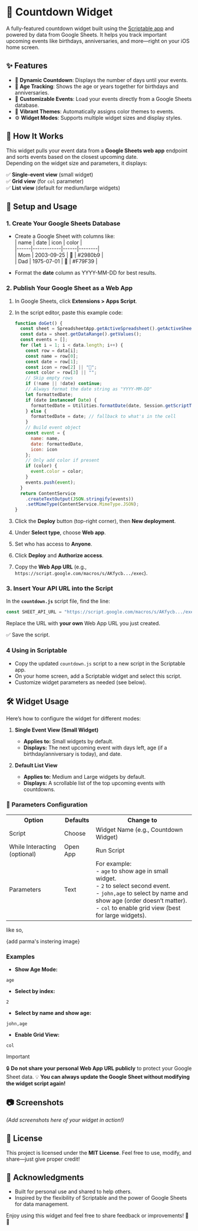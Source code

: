 # 🎉 Countdown Widget 

A fully-featured countdown widget built using the [Scriptable app](https://scriptable.app) and powered by data from Google Sheets. It helps you track important upcoming events like birthdays, anniversaries, and more—right on your iOS home screen.



## ✨ Features

- 📅 **Dynamic Countdown**: Displays the number of days until your events.
- 🎂 **Age Tracking**: Shows the age or years together for birthdays and anniversaries.
- 📝 **Customizable Events**: Load your events directly from a Google Sheets database.
- 🎨 **Vibrant Themes**: Automatically assigns color themes to events.
- ⚙️ **Widget Modes**: Supports multiple widget sizes and display styles.



## 🚀 How It Works

This widget pulls your event data from a **Google Sheets web app** endpoint and sorts events based on the closest upcoming date.  
Depending on the widget size and parameters, it displays:

✅ **Single-event view** (small widget)  
✅ **Grid view** (for `col` parameter)  
✅ **List view** (default for medium/large widgets)  



## 🔧 Setup and Usage

### 1️. Create Your Google Sheets Database

- Create a Google Sheet with columns like:  
  | name | date       | icon | color  |  
  |------|------------|------|--------|  
  | Mom | 2003-09-25 | 🎂   | #2980b9 |  
  | Dad   | 1975-07-01 | 🎂   | #F79F39 |  

- Format the **date** column as YYYY-MM-DD for best results.

### 2️. Publish Your Google Sheet as a Web App

1. In Google Sheets, click **Extensions > Apps Script**.  
2. In the script editor, paste this example code:

    ```javascript
    function doGet() {
      const sheet = SpreadsheetApp.getActiveSpreadsheet().getActiveSheet();
      const data = sheet.getDataRange().getValues();
      const events = [];
      for (let i = 1; i < data.length; i++) {
        const row = data[i];
        const name = row[0];
        const date = row[1];
        const icon = row[2] || "📅";
        const color = row[3] || "";
        // Skip empty rows
        if (!name || !date) continue;
        // Always format the date string as "YYYY-MM-DD"
        let formattedDate;
        if (date instanceof Date) {
          formattedDate = Utilities.formatDate(date, Session.getScriptTimeZone(), "yyyy-MM-dd");
        } else {
          formattedDate = date; // fallback to what's in the cell
        }
        // Build event object
        const event = {
          name: name,
          date: formattedDate,
          icon: icon
        };
        // Only add color if present
        if (color) {
          event.color = color;
        }
        events.push(event);
      }
      return ContentService
        .createTextOutput(JSON.stringify(events))
        .setMimeType(ContentService.MimeType.JSON);
    }
    ```

3. Click the **Deploy** button (top-right corner), then **New deployment**.  
4. Under **Select type**, choose **Web app**.  
5. Set who has access to **Anyone**.  
6. Click **Deploy** and **Authorize access**.  
7. Copy the **Web App URL** (e.g., `https://script.google.com/macros/s/AKfycb.../exec`).



### 3️. Insert Your API URL into the Script

In the **`countdown.js`** script file, find the line:

```javascript
const SHEET_API_URL = "https://script.google.com/macros/s/AKfycb.../exec";
````

Replace the URL with **your own** Web App URL you just created.

✅ Save the script.



### 4️ Using in Scriptable

* Copy the updated `countdown.js` script to a new script in the Scriptable app.
* On your home screen, add a Scriptable widget and select this script.
* Customize widget parameters as needed (see below).



## 🛠️ Widget Usage

Here’s how to configure the widget for different modes:

1. **Single Event View (Small Widget)**
   * **Applies to:** Small widgets by default.  
   * **Displays:** The next upcoming event with days left, age (if a birthday/anniversary is today), and date.
  
2. **Default List View**
    - **Applies to:** Medium and Large widgets by default.  
    - **Displays:** A scrollable list of the top upcoming events with countdowns.


### 🔹 **Parameters Configuration**

<p align="center">

<table>
  <tr>
    <th>Option</th>
    <th>Defaults</th>
    <th>Change to</th>
  </tr>
  <tr>
    <td>Script</td>
    <td>Choose</td>
    <td>Widget Name (e.g., Countdown Widget)</td>
  </tr>
  <tr>
    <td>While Interacting (optional)</td>
    <td>Open App</td>
    <td>Run Script</td>
  </tr>
  <tr>
    <td>Parameters</td>
    <td>Text</td>
    <td>For example:<br/>- <code>age</code> to show age in small widget.<br/>- <code>2</code> to select second event.<br/>- <code>john,age</code> to select by name and show age (order doesn’t matter).<br/>- <code>col</code> to enable grid view (best for large widgets).</td>
  </tr>
</table>
</p>

like so,

{add parma's instering image}

### **Examples**
* **Show Age Mode:**
```
age
```
* **Select by index:**
```
2
```
* **Select by name and show age:**
```
john,age
```
* **Enable Grid View:**
```
col
```

> [!Important]
🔒 **Do not share your personal Web App URL publicly** to protect your Google Sheet data.
💡 **You can always update the Google Sheet without modifying the widget script again!**



## 📷 Screenshots

*(Add screenshots here of your widget in action!)*



## 📜 License

This project is licensed under the **MIT License**.
Feel free to use, modify, and share—just give proper credit!



## 🙌 Acknowledgments

* Built for personal use and shared to help others.
* Inspired by the flexibility of Scriptable and the power of Google Sheets for data management.



Enjoy using this widget and feel free to share feedback or improvements! 🚀✨